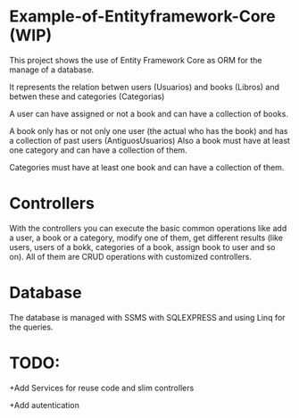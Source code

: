 # Example-of-Entityframework-Core (WIP)
This project shows the use of Entity Framework Core as ORM 
for the manage of a database.

It represents the relation betwen users (Usuarios) and books
(Libros) and betwen these and categories (Categorias)

A user can have assigned or not a book and can have a collection
of books.

A book only has or not only one user (the actual who has the book)
and has a collection of past users (AntiguosUsuarios)
Also a book must have at least one category and can have a 
collection of them.

Categories must have at least one book and can have a collection
of them.

# Controllers
With the controllers you can execute the basic common operations
like add a user, a book or a category, modify one of them, get 
different results (like users, users of a bokk, categories of a
book, assign book to user and so on). All of them are CRUD operations
with customized controllers.

# Database
The database is managed with SSMS with SQLEXPRESS and using 
Linq for the queries.

# TODO:
+Add Services for reuse code and slim controllers

+Add autentication
